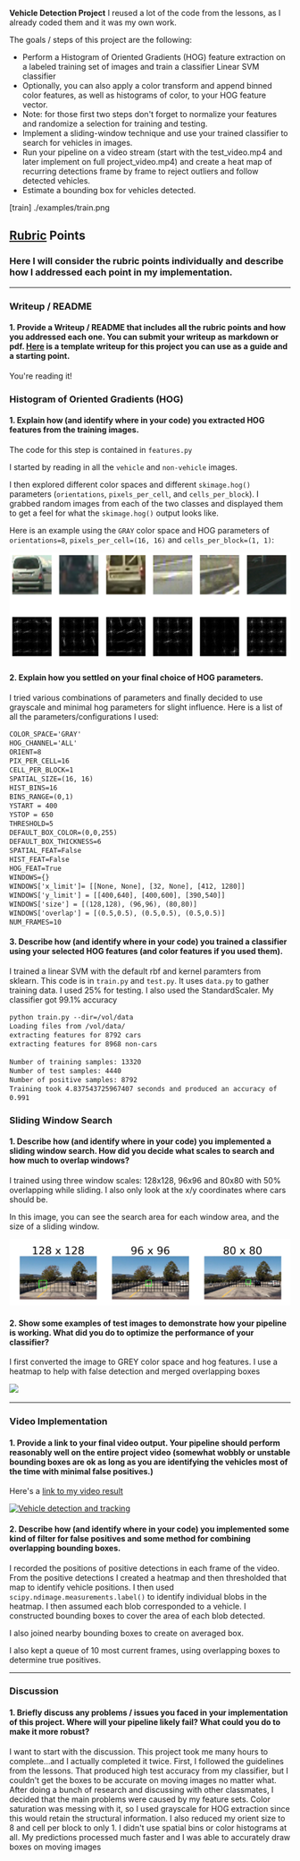 **Vehicle Detection Project**
I reused a lot of the code from the lessons, as I already coded them and it was my own work.

The goals / steps of this project are the following:

* Perform a Histogram of Oriented Gradients (HOG) feature extraction on a labeled training set of images and train a classifier Linear SVM classifier
* Optionally, you can also apply a color transform and append binned color features, as well as histograms of color, to your HOG feature vector. 
* Note: for those first two steps don't forget to normalize your features and randomize a selection for training and testing.
* Implement a sliding-window technique and use your trained classifier to search for vehicles in images.
* Run your pipeline on a video stream (start with the test_video.mp4 and later implement on full project_video.mp4) and create a heat map of recurring detections frame by frame to reject outliers and follow detected vehicles.
* Estimate a bounding box for vehicles detected.

[//]: # (Image References)
[heat]: ./examples/heat.png
[hog]: ./examples/hog.png
[search_sliding]: ./examples/search_sliding.png
[train] ./examples/train.png

## [Rubric](https://review.udacity.com/#!/rubrics/513/view) Points
### Here I will consider the rubric points individually and describe how I addressed each point in my implementation.  

---
### Writeup / README

#### 1. Provide a Writeup / README that includes all the rubric points and how you addressed each one.  You can submit your writeup as markdown or pdf.  [Here](https://github.com/udacity/CarND-Vehicle-Detection/blob/master/writeup_template.md) is a template writeup for this project you can use as a guide and a starting point.  

You're reading it!

### Histogram of Oriented Gradients (HOG)

#### 1. Explain how (and identify where in your code) you extracted HOG features from the training images.

The code for this step is contained in `features.py`

I started by reading in all the `vehicle` and `non-vehicle` images.  

I then explored different color spaces and different `skimage.hog()` parameters (`orientations`, `pixels_per_cell`, and `cells_per_block`).  I grabbed random images from each of the two classes and displayed them to get a feel for what the `skimage.hog()` output looks like.

Here is an example using the `GRAY` color space and HOG parameters of `orientations=8`, `pixels_per_cell=(16, 16)` and `cells_per_block=(1, 1)`:

![alt text][hog]

#### 2. Explain how you settled on your final choice of HOG parameters.

I tried various combinations of parameters and finally decided to use grayscale and minimal hog parameters for slight influence. Here is a list of all the parameters/configurations I used:
```
COLOR_SPACE='GRAY'
HOG_CHANNEL='ALL'
ORIENT=8
PIX_PER_CELL=16
CELL_PER_BLOCK=1
SPATIAL_SIZE=(16, 16)
HIST_BINS=16
BINS_RANGE=(0,1)
YSTART = 400
YSTOP = 650
THRESHOLD=5
DEFAULT_BOX_COLOR=(0,0,255)
DEFAULT_BOX_THICKNESS=6
SPATIAL_FEAT=False
HIST_FEAT=False
HOG_FEAT=True
WINDOWS={}
WINDOWS['x_limit']= [[None, None], [32, None], [412, 1280]]
WINDOWS['y_limit'] = [[400,640], [400,600], [390,540]]
WINDOWS['size'] = [(128,128), (96,96), (80,80)]
WINDOWS['overlap'] = [(0.5,0.5), (0.5,0.5), (0.5,0.5)]
NUM_FRAMES=10
```

#### 3. Describe how (and identify where in your code) you trained a classifier using your selected HOG features (and color features if you used them).

I trained a linear SVM with the default rbf and kernel paramters from sklearn. This code is in `train.py` and `test.py`. It uses `data.py` to gather training data. I used 25% for testing. I also used the StandardScaler.  My classifier got 99.1% accuracy

```
python train.py --dir=/vol/data
Loading files from /vol/data/
extracting features for 8792 cars
extracting features for 8968 non-cars

Number of training samples: 13320
Number of test samples: 4440
Number of positive samples: 8792
Training took 4.837543725967407 seconds and produced an accuracy of 0.991
```

### Sliding Window Search

#### 1. Describe how (and identify where in your code) you implemented a sliding window search.  How did you decide what scales to search and how much to overlap windows?

I trained using three window scales: 128x128, 96x96 and 80x80 with 50% overlapping while sliding. I also only look at the x/y coordinates where cars should be.

In this image, you can see the search area for each window area, and the size of a sliding window.

![alt text][search_sliding]

#### 2. Show some examples of test images to demonstrate how your pipeline is working.  What did you do to optimize the performance of your classifier?

I first converted the image to GREY color space and hog features.  I use a heatmap to help with false detection and merged overlapping boxes

![][heat]

---

### Video Implementation

#### 1. Provide a link to your final video output.  Your pipeline should perform reasonably well on the entire project video (somewhat wobbly or unstable bounding boxes are ok as long as you are identifying the vehicles most of the time with minimal false positives.)
Here's a [link to my video result](./final_video.m4v)

[![Vehicle detection and tracking](http://img.youtube.com/vi/xBobUUFdofo/0.jpg)](https://www.youtube.com/watch?v=xBobUUFdofo)



#### 2. Describe how (and identify where in your code) you implemented some kind of filter for false positives and some method for combining overlapping bounding boxes.

I recorded the positions of positive detections in each frame of the video.  From the positive detections I created a heatmap and then thresholded that map to identify vehicle positions.  I then used `scipy.ndimage.measurements.label()` to identify individual blobs in the heatmap.  I then assumed each blob corresponded to a vehicle.  I constructed bounding boxes to cover the area of each blob detected.  

I also joined nearby bounding boxes to create on averaged box.

I also kept a queue of 10 most current frames, using overlapping boxes to determine true positives.



---

### Discussion

#### 1. Briefly discuss any problems / issues you faced in your implementation of this project.  Where will your pipeline likely fail?  What could you do to make it more robust?
I want to start with the discussion.  This project took me many hours to complete...and I actually completed it twice. First, I followed the guidelines from the lessons.  That produced high test accuracy from my classifier, but I couldn't get the boxes to be accurate on moving images no matter what.
After doing a bunch of research and discussing with other classmates, I decided that the main problems were caused by my feature sets. Color saturation was messing with it, so I used grayscale for HOG extraction since this would retain the structural information. I also reduced my orient size to 8 and cell per block to only 1. I didn't use spatial bins or color histograms at all.  My predictions processed much faster and I was able to accurately draw boxes on moving images




